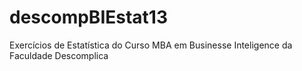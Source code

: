 # descompBIEstat13
Exercícios de Estatística do Curso MBA em Businesse Inteligence da Faculdade Descomplica
